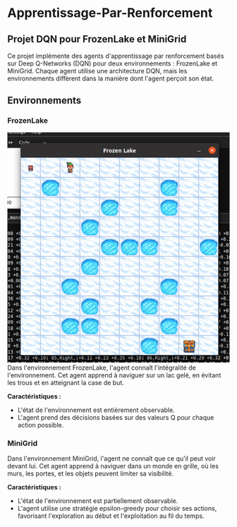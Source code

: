 # Apprentissage-Par-Renforcement

## Projet DQN pour FrozenLake et MiniGrid

Ce projet implémente des agents d'apprentissage par renforcement basés sur Deep Q-Networks (DQN) pour deux environnements : FrozenLake et MiniGrid. Chaque agent utilise une architecture DQN, mais les environnements diffèrent dans la manière dont l'agent perçoit son état.

## Environnements

### FrozenLake
![FrozenLake](media/Frozenlake.png)
Dans l'environnement FrozenLake, l'agent connaît l'intégralité de l'environnement. Cet agent apprend à naviguer sur un lac gelé, en évitant les trous et en atteignant la case de but.

**Caractéristiques :**
- L'état de l'environnement est entièrement observable.
- L'agent prend des décisions basées sur des valeurs Q pour chaque action possible.

### MiniGrid

Dans l'environnement MiniGrid, l'agent ne connaît que ce qu'il peut voir devant lui. Cet agent apprend à naviguer dans un monde en grille, où les murs, les portes, et les objets peuvent limiter sa visibilité.

**Caractéristiques :**
- L'état de l'environnement est partiellement observable.
- L'agent utilise une stratégie epsilon-greedy pour choisir ses actions, favorisant l'exploration au début et l'exploitation au fil du temps.
